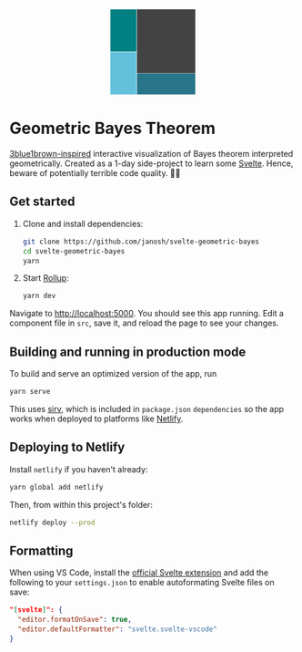 <p align="center">
  <img src="public/favicon.svg" alt="Geometric Bayes Theorem" height=150>
</p>

# Geometric Bayes Theorem

[3blue1brown-inspired](https://youtu.be/HZGCoVF3YvM) interactive visualization of Bayes theorem interpreted geometrically. Created as a 1-day side-project to learn some [Svelte](https://github.com/sveltejs/svelte). Hence, beware of potentially terrible code quality. 🤷‍♂️

## Get started

1. Clone and install dependencies:

   ```sh
   git clone https://github.com/janosh/svelte-geometric-bayes
   cd svelte-geometric-bayes
   yarn
   ```

2. Start [Rollup](https://rollupjs.org):

   ```sh
   yarn dev
   ```

Navigate to <http://localhost:5000>. You should see this app running. Edit a component file in `src`, save it, and reload the page to see your changes.

## Building and running in production mode

To build and serve an optimized version of the app, run

```sh
yarn serve
```

This uses [sirv](https://github.com/lukeed/sirv), which is included in `package.json` `dependencies` so the app works when deployed to platforms like [Netlify](https://netlify.com).

## Deploying to Netlify

Install `netlify` if you haven't already:

```sh
yarn global add netlify
```

Then, from within this project's folder:

```sh
netlify deploy --prod
```

## Formatting

When using VS Code, install the [official Svelte extension](https://marketplace.visualstudio.com/items?itemName=svelte.svelte-vscode) and add the following to your `settings.json` to enable autoformating Svelte files on save:

```json
"[svelte]": {
  "editor.formatOnSave": true,
  "editor.defaultFormatter": "svelte.svelte-vscode"
}
```
